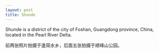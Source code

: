 ```yaml
---
layout: post
title: Shunde
---
```


Shunde is a district of the city of Foshan, Guangdong province, China, located in the Pearl River Delta.

前两张照片拍摄于逢简水乡，后面五张拍摄于顺峰山公园。

<p>&nbsp;</p>

<div class="row">
    <div class="col-sm mt-3 mt-md-0">
        <img class="img-fluid rounded z-depth-1" src="{{ '/assets/img/shunde/1.JPG' | relative_url }}" alt="" title="example image"/>
    </div>
</div>
<p>&nbsp;</p>
<div class="row">
    <div class="col-sm mt-3 mt-md-0">
        <img class="img-fluid rounded z-depth-1" src="{{ '/assets/img/shunde/2.JPG' | relative_url }}" alt="" title="example image"/>
    </div>
</div>
<p>&nbsp;</p>

<div class="row">
    <div class="col-sm mt-3 mt-md-0">
        <img class="img-fluid rounded z-depth-1" src="{{ '/assets/img/shunde/3.JPG' | relative_url }}" alt="" title="example image"/>
    </div>
</div>
<p>&nbsp;</p>


<div class="row">
    <div class="col-sm mt-3 mt-md-0">
        <img class="img-fluid rounded z-depth-1" src="{{ '/assets/img/shunde/4.JPG' | relative_url }}" alt="" title="example image"/>
    </div>
</div>

<p>&nbsp;</p>

<div class="row">
    <div class="col-sm mt-3 mt-md-0">
        <img class="img-fluid rounded z-depth-1" src="{{ '/assets/img/shunde/5.JPG' | relative_url }}" alt="" title="example image"/>
    </div>
</div>

<p>&nbsp;</p>

<div class="row">
    <div class="col-sm mt-3 mt-md-0">
        <img class="img-fluid rounded z-depth-1" src="{{ '/assets/img/shunde/6.JPG' | relative_url }}" alt="" title="example image"/>
    </div>
</div>

<p>&nbsp;</p>

<div class="row">
    <div class="col-sm mt-3 mt-md-0">
        <img class="img-fluid rounded z-depth-1" src="{{ '/assets/img/shunde/7.JPG' | relative_url }}" alt="" title="example image"/>
    </div>
</div>